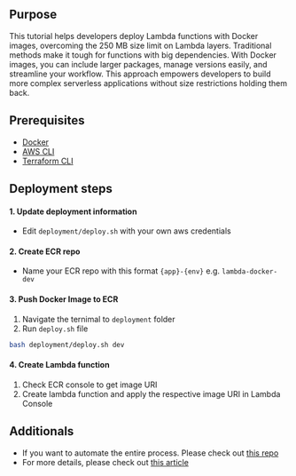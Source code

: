 ## Purpose

This tutorial helps developers deploy Lambda functions with Docker images, overcoming the 250 MB size limit on Lambda layers. Traditional methods make it tough for functions with big dependencies. With Docker images, you can include larger packages, manage versions easily, and streamline your workflow. This approach empowers developers to build more complex serverless applications without size restrictions holding them back.

## Prerequisites

- [Docker](https://docs.docker.com/engine/install/)
- [AWS CLI](https://docs.aws.amazon.com/cli/latest/userguide/getting-started-install.html)
- [Terraform CLI](https://developer.hashicorp.com/terraform/install)

## Deployment steps

#### 1. Update deployment information

* Edit `deployment/deploy.sh` with your own aws credentials

#### 2. Create ECR repo

* Name your ECR repo with this format `{app}-{env}` e.g. `lambda-docker-dev`

#### 3. Push Docker Image to ECR

1. Navigate the ternimal to `deployment` folder
2. Run `deploy.sh` file

```bash
bash deployment/deploy.sh dev
```

#### 4. Create Lambda function

1. Check ECR console to get image URI
2. Create lambda function and apply the respective image URI in Lambda Console

## Additionals
* If you want to automate the entire process. Please check out [this repo](https://github.com/tquean15012003/automated-lambda-function-with-docker)
* For more details, please check out [this article](https://medium.com/@tqueansg15012003/deploy-python-lambda-functions-with-container-images-8677171f2a97) 
